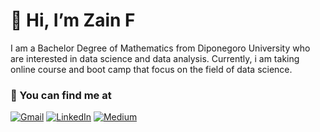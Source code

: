 # 👋 Hi, I’m Zain F
I am a Bachelor Degree of Mathematics from Diponegoro University who are interested in data science and data analysis. Currently, i am taking online course and boot camp that focus on the field of data science.

### 👀 You can find me at
<p>
    <a href="mailto:zhafatimz@gmail.com" target="_blank"><img alt="Gmail" src="https://img.shields.io/badge/gmail-D14836?&style=for-the-badge&logo=gmail&logoColor=white"/></a>
  <a href="https://www.linkedin.com/in/zainf/" target="_blank"><img alt="LinkedIn" src="https://img.shields.io/badge/linkedin-%230077B5.svg?&style=for-the-badge&logo=linkedin&logoColor=white" /></a>  
  <a href="https://medium.com/@zhafatim" target="_blank"><img alt="Medium" src="https://img.shields.io/badge/medium-%2312100E.svg?&style=for-the-badge&logo=medium&logoColor=white" /></a>  
</p>
<!---
zhafatim/zhafatim is a ✨ special ✨ repository because its `README.md` (this file) appears on your GitHub profile.
You can click the Preview link to take a look at your changes.
--->
